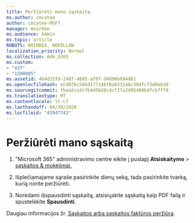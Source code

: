 ```yaml
---
title: Peržiūrėti mano sąskaitą
ms.author: cmcatee
author: cmcatee-MSFT
manager: mnirkhe
ms.audience: Admin
ms.topic: article
ROBOTS: NOINDEX, NOFOLLOW
localization_priority: Normal
ms.collection: Adm_O365
ms.custom:
- "437"
- "1500005"
ms.assetid: 464d32fd-2487-4885-af0f-d4096b694861
ms.openlocfilehash: ecd676c586d177146f8a833146c384fcf549eb38
ms.sourcegitcommit: fbaa2ce2cfb4d56d8c4cf2fa2d95489bdfcb7ff0
ms.translationtype: MT
ms.contentlocale: lt-LT
ms.lasthandoff: 04/30/2020
ms.locfileid: "43947743"
---
```

# <a name="view-my-bill"></a>Peržiūrėti mano sąskaitą

1. "Microsoft 365" administravimo centre eikite į puslapį **Atsiskaitymo** \> [sąskaitos & mokėjimai.](https://go.microsoft.com/fwlink/p/?linkid=848039)

2. Išplečiamajame sąraše pasirinkite dienų seką, tada pasirinkite tvarką, kurią norite peržiūrėti.

3. Norėdami išspausdinti sąskaitą, atsisiųskite sąskaitą kaip PDF failą ir spustelėkite **Spausdinti**.

Daugiau informacijos žr. [Sąskaitos arba sąskaitos faktūros peržiūra](https://docs.microsoft.com/office365/admin/subscriptions-and-billing/view-your-bill-or-invoice).
